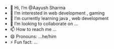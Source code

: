 - 👋 Hi, I’m @Aayush Sharma
- 👀 I’m interested in web development , gaming
- 🌱 I’m currently learning java , web development
- 💞️ I’m looking to collaborate on ...
- 📫 How to reach me ...
- 😄 Pronouns: ...he/him
- ⚡ Fun fact: ...

<!---
Aayushharma/Aayushharma is a ✨ special ✨ repository because its `README.md` (this file) appears on your GitHub profile.
You can click the Preview link to take a look at your changes.
--->
